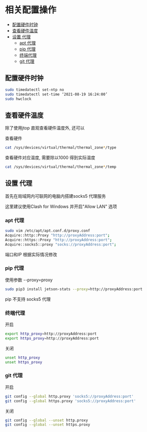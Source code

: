 # 相关配置操作<!-- omit in toc -->
- [配置硬件时钟](#配置硬件时钟)
- [查看硬件温度](#查看硬件温度)
- [设置 代理](#设置-代理)
  - [apt 代理](#apt-代理)
  - [pip 代理](#pip-代理)
  - [终端代理](#终端代理)
  - [git 代理](#git-代理)
## 配置硬件时钟
``` bash
sudo timedatectl set-ntp no
sudo timedatectl set-time ‘2021-08-19 16:24:00’
sudo hwclock
```
## 查看硬件温度
除了使用jtop 直观查看硬件温度外, 还可以

查看硬件
``` bash
cat /sys/devices/virtual/thermal/thermal_zone*/type
```
查看硬件对应温度, 需要除以1000 得到实际温度
```bash
cat /sys/devices/virtual/thermal/thermal_zone*/temp
```
## 设置 代理
首先在局域网内可联网的电脑内搭建socks5 代理服务

这里建议使用Clash for Windows 并开启"Allow LAN" 选项
### apt 代理
``` bash
sudo vim /etc/apt/apt.conf.d/proxy.conf
Acquire::http::Proxy "http://proxyAddress:port";
Acquire::https::Proxy "http://proxyAddress:port";
Acquire::socks5::proxy "socks://proxyAddress:port";
```
端口和IP 根据实际情况修改
### pip 代理
使用参数 --proxy=proxy
```bash
sudo pip3 install jetson-stats --proxy=http://proxyAddress:port
```
pip 不支持 socks5 代理
### 终端代理
开启
```bash
export http_proxy=http://proxyAddress:port
export https_proxy=http://proxyAddress:port
```
关闭
```bash
unset http_proxy
unset https_proxy
```
### git 代理
开启
```bash
git config --global http.proxy 'socks5://proxyAddress:port' 
git config --global https.proxy 'socks5://proxyAddress:port'
```
关闭
```bash
git config --global --unset http.proxy
git config --global --unset https.proxy
```
